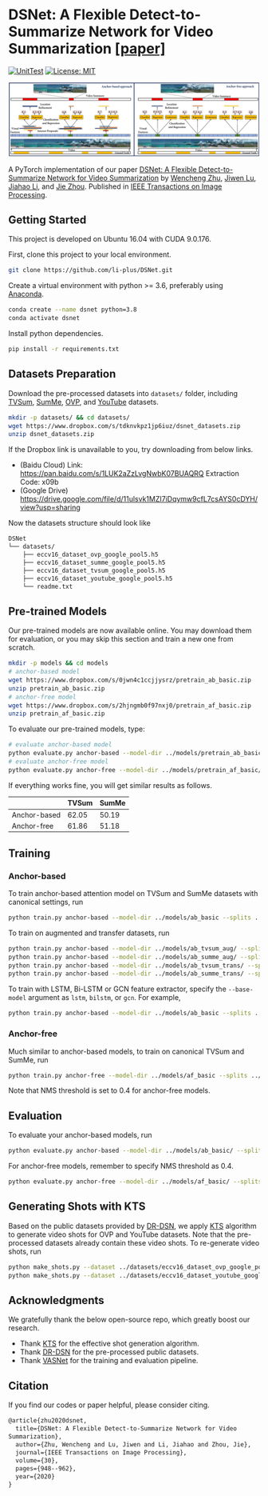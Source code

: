 # DSNet: A Flexible Detect-to-Summarize Network for Video Summarization [[paper]](https://ieeexplore.ieee.org/document/9275314)

[![UnitTest](https://github.com/li-plus/DSNet/workflows/UnitTest/badge.svg)](https://github.com/li-plus/DSNet/actions)
[![License: MIT](https://img.shields.io/badge/license-MIT-blue)](https://github.com/li-plus/DSNet/blob/main/LICENSE)

![framework](docs/framework.jpg)

A PyTorch implementation of our paper [DSNet: A Flexible Detect-to-Summarize Network for Video Summarization](https://ieeexplore.ieee.org/document/9275314) by [Wencheng Zhu](https://woshiwencheng.github.io/), [Jiwen Lu](http://ivg.au.tsinghua.edu.cn/Jiwen_Lu/), [Jiahao Li](https://github.com/li-plus), and [Jie Zhou](http://www.au.tsinghua.edu.cn/info/1078/1635.htm). Published in [IEEE Transactions on Image Processing](https://ieeexplore.ieee.org/xpl/RecentIssue.jsp?punumber=83).

## Getting Started

This project is developed on Ubuntu 16.04 with CUDA 9.0.176.

First, clone this project to your local environment.

```sh
git clone https://github.com/li-plus/DSNet.git
```

Create a virtual environment with python >= 3.6, preferably using [Anaconda](https://www.anaconda.com/).

```sh
conda create --name dsnet python=3.8
conda activate dsnet
```

Install python dependencies.

```sh
pip install -r requirements.txt
```

## Datasets Preparation

Download the pre-processed datasets into `datasets/` folder, including [TVSum](https://github.com/yalesong/tvsum), [SumMe](https://gyglim.github.io/me/vsum/index.html), [OVP](https://sites.google.com/site/vsummsite/download), and [YouTube](https://sites.google.com/site/vsummsite/download) datasets.

```sh
mkdir -p datasets/ && cd datasets/
wget https://www.dropbox.com/s/tdknvkpz1jp6iuz/dsnet_datasets.zip
unzip dsnet_datasets.zip
```

If the Dropbox link is unavailable to you, try downloading from below links.

+ (Baidu Cloud) Link: https://pan.baidu.com/s/1LUK2aZzLvgNwbK07BUAQRQ Extraction Code: x09b
+ (Google Drive) https://drive.google.com/file/d/11ulsvk1MZI7iDqymw9cfL7csAYS0cDYH/view?usp=sharing

Now the datasets structure should look like

```
DSNet
└── datasets/
    ├── eccv16_dataset_ovp_google_pool5.h5
    ├── eccv16_dataset_summe_google_pool5.h5
    ├── eccv16_dataset_tvsum_google_pool5.h5
    ├── eccv16_dataset_youtube_google_pool5.h5
    └── readme.txt
```

## Pre-trained Models

Our pre-trained models are now available online. You may download them for evaluation, or you may skip this section and train a new one from scratch.

```sh
mkdir -p models && cd models
# anchor-based model
wget https://www.dropbox.com/s/0jwn4c1ccjjysrz/pretrain_ab_basic.zip
unzip pretrain_ab_basic.zip
# anchor-free model
wget https://www.dropbox.com/s/2hjngmb0f97nxj0/pretrain_af_basic.zip
unzip pretrain_af_basic.zip
```

To evaluate our pre-trained models, type:

```sh
# evaluate anchor-based model
python evaluate.py anchor-based --model-dir ../models/pretrain_ab_basic/ --splits ../splits/tvsum.yml ../splits/summe.yml
# evaluate anchor-free model
python evaluate.py anchor-free --model-dir ../models/pretrain_af_basic/ --splits ../splits/tvsum.yml ../splits/summe.yml --nms-thresh 0.4
```

If everything works fine, you will get similar results as follows.

|              | TVSum | SumMe |
| ------------ | ----- | ----- |
| Anchor-based | 62.05 | 50.19 |
| Anchor-free  | 61.86 | 51.18 |

## Training

### Anchor-based

To train anchor-based attention model on TVSum and SumMe datasets with canonical settings, run

```sh
python train.py anchor-based --model-dir ../models/ab_basic --splits ../splits/tvsum.yml ../splits/summe.yml
```

To train on augmented and transfer datasets, run

```sh
python train.py anchor-based --model-dir ../models/ab_tvsum_aug/ --splits ../splits/tvsum_aug.yml
python train.py anchor-based --model-dir ../models/ab_summe_aug/ --splits ../splits/summe_aug.yml
python train.py anchor-based --model-dir ../models/ab_tvsum_trans/ --splits ../splits/tvsum_trans.yml
python train.py anchor-based --model-dir ../models/ab_summe_trans/ --splits ../splits/summe_trans.yml
```

To train with LSTM, Bi-LSTM or GCN feature extractor, specify the `--base-model` argument as `lstm`, `bilstm`, or `gcn`. For example,

```sh
python train.py anchor-based --model-dir ../models/ab_basic --splits ../splits/tvsum.yml ../splits/summe.yml --base-model lstm
```

### Anchor-free

Much similar to anchor-based models, to train on canonical TVSum and SumMe, run

```sh
python train.py anchor-free --model-dir ../models/af_basic --splits ../splits/tvsum.yml ../splits/summe.yml --nms-thresh 0.4
```

Note that NMS threshold is set to 0.4 for anchor-free models.

## Evaluation

To evaluate your anchor-based models, run

```sh
python evaluate.py anchor-based --model-dir ../models/ab_basic/ --splits ../splits/tvsum.yml ../splits/summe.yml
```

For anchor-free models, remember to specify NMS threshold as 0.4.

```sh
python evaluate.py anchor-free --model-dir ../models/af_basic/ --splits ../splits/tvsum.yml ../splits/summe.yml --nms-thresh 0.4
```

## Generating Shots with KTS

Based on the public datasets provided by [DR-DSN](https://github.com/KaiyangZhou/pytorch-vsumm-reinforce), we apply [KTS](https://github.com/pathak22/videoseg/tree/master/lib/kts) algorithm to generate video shots for OVP and YouTube datasets. Note that the pre-processed datasets already contain these video shots. To re-generate video shots, run

```sh
python make_shots.py --dataset ../datasets/eccv16_dataset_ovp_google_pool5.h5
python make_shots.py --dataset ../datasets/eccv16_dataset_youtube_google_pool5.h5
```

## Acknowledgments

We gratefully thank the below open-source repo, which greatly boost our research.

+ Thank [KTS](https://github.com/pathak22/videoseg/tree/master/lib/kts) for the effective shot generation algorithm.
+ Thank [DR-DSN](https://github.com/KaiyangZhou/pytorch-vsumm-reinforce) for the pre-processed public datasets.
+ Thank [VASNet](https://github.com/ok1zjf/VASNet) for the training and evaluation pipeline.

## Citation

If you find our codes or paper helpful, please consider citing.

```
@article{zhu2020dsnet,
  title={DSNet: A Flexible Detect-to-Summarize Network for Video Summarization},
  author={Zhu, Wencheng and Lu, Jiwen and Li, Jiahao and Zhou, Jie},
  journal={IEEE Transactions on Image Processing},
  volume={30},
  pages={948--962},
  year={2020}
}
```
